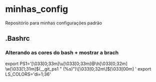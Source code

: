 # minhas_config
Repositório para minhas configurações padrão


## .Bashrc 
### Alterando as cores do bash + mostrar a brach 

export PS1='\[\033[0;33m\]\u\[\033[0;33m\]@\h\[\033[0;32m\] \w\[\033[1;31m\]$(__git_ps1 " (%s)")\[\033[0;32m\]$\[\033[00m\] '
export LS_COLORS='di=1;36'
